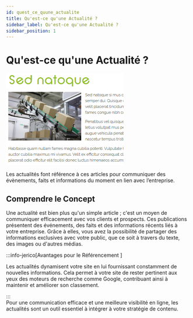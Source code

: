 ```yaml
---
id: quest_ce_quune_actualite
title: Qu'est-ce qu'une Actualité ?
sidebar_label: Qu'est-ce qu'une Actualité ?
sidebar_position: 1
---
```


# Qu'est-ce qu'une Actualité ?

![actualités](./img/61.png)

Les actualités font référence à ces articles pour communiquer des évènements, faits et informations du moment en lien avec l’entreprise.

## Comprendre le Concept

Une actualité est bien plus qu'un simple article ; c'est un moyen de communiquer efficacement avec vos clients et prospects. Ces publications présentent des événements, des faits et des informations récents liés à votre entreprise. Grâce à elles, vous avez la possibilité de partager des informations exclusives avec votre public, que ce soit à travers du texte, des images ou d'autres médias.

:::info-jerico[Avantages pour le Référencement ]

 Les actualités dynamisent votre site en lui fournissant constamment de nouvelles informations. Cela permet à votre site de rester pertinent aux yeux des moteurs de recherche comme Google, contribuant ainsi à maintenir et améliorer son classement.

:::
\
Pour une communication efficace et une meilleure visibilité en ligne, les actualités sont un outil essentiel à intégrer à votre stratégie de contenu.

